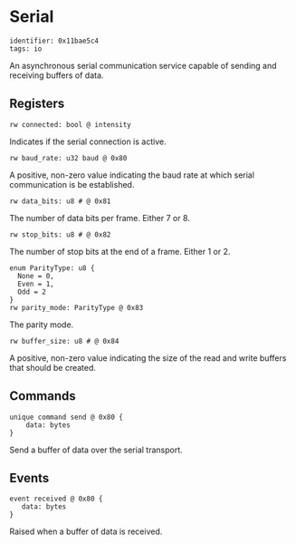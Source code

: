 # Serial

    identifier: 0x11bae5c4
    tags: io
    
An asynchronous serial communication service capable of sending and receiving buffers of data.

## Registers

    rw connected: bool @ intensity
    
Indicates if the serial connection is active.

    rw baud_rate: u32 baud @ 0x80
    
A positive, non-zero value indicating the baud rate at which serial communication is be established.

    rw data_bits: u8 # @ 0x81
    
The number of data bits per frame. Either 7 or 8.

    rw stop_bits: u8 # @ 0x82
    
The number of stop bits at the end of a frame. Either 1 or 2.

    enum ParityType: u8 {
      None = 0,
      Even = 1,
      Odd = 2
    }
    rw parity_mode: ParityType @ 0x83

The parity mode.

    rw buffer_size: u8 # @ 0x84
    
A positive, non-zero value indicating the size of the read and write buffers that should be created.

## Commands

    unique command send @ 0x80 {
        data: bytes
    }

Send a buffer of data over the serial transport.

## Events

    event received @ 0x80 {
       data: bytes
    }
    
Raised when a buffer of data is received.
